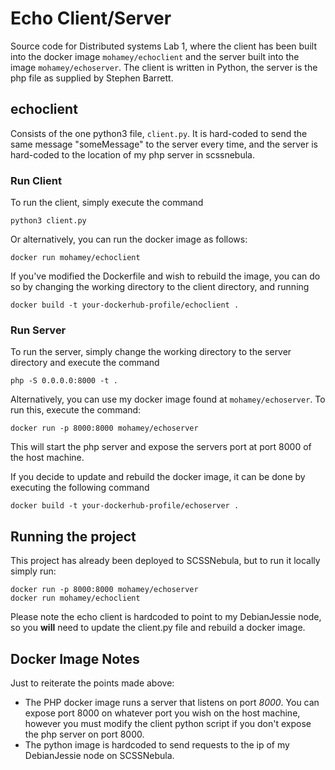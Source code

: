 # Echo Client/Server
Source code for Distributed systems Lab 1, where the client has been built into the docker image `mohamey/echoclient` and the server built into the image `mohamey/echoserver`. The client is written in Python, the server is the php file as supplied by Stephen Barrett.

## echoclient
Consists of the one python3 file, `client.py`. It is hard-coded to send the same message "someMessage" to the server every time, and the server is hard-coded to the location of my php server in scssnebula.

### Run Client
To run the client, simply execute the command
```
python3 client.py
```

Or alternatively, you can run the docker image as follows:
```
docker run mohamey/echoclient
```

If you've modified the Dockerfile and wish to rebuild the image, you can do so by changing the working directory to the client directory, and running
```
docker build -t your-dockerhub-profile/echoclient .
```

### Run Server
To run the server, simply change the working directory to the server directory and execute the command
```
php -S 0.0.0.0:8000 -t .
```

Alternatively, you can use my docker image found at `mohamey/echoserver`. To run this, execute the command:
```
docker run -p 8000:8000 mohamey/echoserver
```
This will start the php server and expose the servers port at port 8000 of the host machine.

If you decide to update and rebuild the docker image, it can be done by executing the following command
```
docker build -t your-dockerhub-profile/echoserver .
```

## Running the project
This project has already been deployed to SCSSNebula, but to run it locally simply run:
```
docker run -p 8000:8000 mohamey/echoserver
docker run mohamey/echoclient
```

Please note the echo client is hardcoded to point to my DebianJessie node, so you __will__ need to update the client.py file and rebuild a docker image.

## Docker Image Notes
Just to reiterate the points made above:
* The PHP docker image runs a server that listens on port _8000_. You can expose port 8000 on whatever port you wish on the host machine, however you must modify the client python script if you don't expose the php server on port 8000.
* The python image is hardcoded to send requests to the ip of my DebianJessie node on SCSSNebula.
